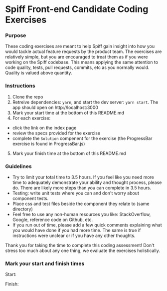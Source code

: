 # Spiff Front-end Candidate Coding Exercises

### Purpose
These coding exercises are meant to help Spiff gain insight into how you would tackle actual feature requests by the product team. The exercises are relatively simple, but you are encouraged to treat them as if you were working on the Spiff codebase. This means applying the same attention to code quality, tests, pull requests, commits, etc as you normally would. Quality is valued above quantity.

### Instructions
1. Clone the repo
2. Retreive dependencies: `yarn`, and start the dev server: `yarn start`. The app should open on http://localhost:3000
3. Mark your start time at the bottom of this README.md
4. For each exercise: 
  - click the link on the index page
  - review the specs provided for the exercise
  - complete the `Solution` compenent for the exercise (the ProgressBar exercise is found in ProgressBar.js)
5. Mark your finish time at the bottom of this README.md

### Guidelines

- Try to limit your total time to 3.5 hours. If you feel like you need more time to adequately demonstrate your ability and thought process, please do. There are likely more steps than you can complete in 3.5 hours.
- Testing: write unit tests where you can and don't worry about component tests.
- Place css and test files beside the component they relate to (same directory)
- Feel free to use any non-human resources you like: StackOverflow, Google, reference code on Github, etc.
- If you run out of time, please add a few quick comments explaining what you would have done if you had more time. The same is true if instructions were unclear or if you have any other thoughts.

Thank you for taking the time to complete this coding assessment! Don't stress too much about any one thing, we evaluate the exercises holistically.


### Mark your start and finish times

Start:

Finish:
